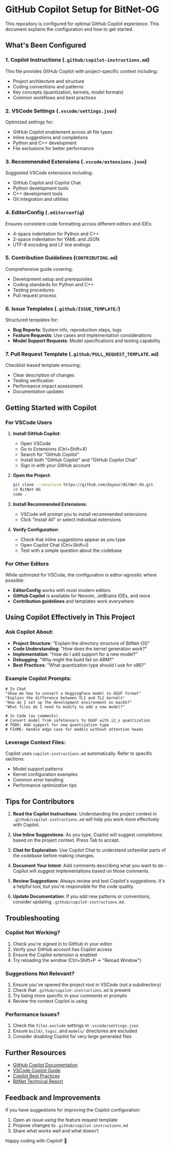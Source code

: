 # GitHub Copilot Setup for BitNet-OG

This repository is configured for optimal GitHub Copilot experience. This document explains the configuration and how to get started.

## What's Been Configured

### 1. Copilot Instructions (`.github/copilot-instructions.md`)
This file provides GitHub Copilot with project-specific context including:
- Project architecture and structure
- Coding conventions and patterns
- Key concepts (quantization, kernels, model formats)
- Common workflows and best practices

### 2. VSCode Settings (`.vscode/settings.json`)
Optimized settings for:
- GitHub Copilot enablement across all file types
- Inline suggestions and completions
- Python and C++ development
- File exclusions for better performance

### 3. Recommended Extensions (`.vscode/extensions.json`)
Suggested VSCode extensions including:
- GitHub Copilot and Copilot Chat
- Python development tools
- C++ development tools
- Git integration and utilities

### 4. EditorConfig (`.editorconfig`)
Ensures consistent code formatting across different editors and IDEs:
- 4-space indentation for Python and C++
- 2-space indentation for YAML and JSON
- UTF-8 encoding and LF line endings

### 5. Contribution Guidelines (`CONTRIBUTING.md`)
Comprehensive guide covering:
- Development setup and prerequisites
- Coding standards for Python and C++
- Testing procedures
- Pull request process

### 6. Issue Templates (`.github/ISSUE_TEMPLATE/`)
Structured templates for:
- **Bug Reports**: System info, reproduction steps, logs
- **Feature Requests**: Use cases and implementation considerations
- **Model Support Requests**: Model specifications and testing capability

### 7. Pull Request Template (`.github/PULL_REQUEST_TEMPLATE.md`)
Checklist-based template ensuring:
- Clear description of changes
- Testing verification
- Performance impact assessment
- Documentation updates

## Getting Started with Copilot

### For VSCode Users

1. **Install GitHub Copilot**:
   - Open VSCode
   - Go to Extensions (Ctrl+Shift+X)
   - Search for "GitHub Copilot"
   - Install both "GitHub Copilot" and "GitHub Copilot Chat"
   - Sign in with your GitHub account

2. **Open the Project**:
   ```bash
   git clone --recursive https://github.com/dayour/BitNet-OG.git
   cd BitNet-OG
   code .
   ```

3. **Install Recommended Extensions**:
   - VSCode will prompt you to install recommended extensions
   - Click "Install All" or select individual extensions

4. **Verify Configuration**:
   - Check that inline suggestions appear as you type
   - Open Copilot Chat (Ctrl+Shift+I)
   - Test with a simple question about the codebase

### For Other Editors

While optimized for VSCode, the configuration is editor-agnostic where possible:
- **EditorConfig** works with most modern editors
- **GitHub Copilot** is available for Neovim, JetBrains IDEs, and more
- **Contribution guidelines** and templates work everywhere

## Using Copilot Effectively in This Project

### Ask Copilot About:
- **Project Structure**: "Explain the directory structure of BitNet-OG"
- **Code Understanding**: "How does the kernel generation work?"
- **Implementation**: "How do I add support for a new model?"
- **Debugging**: "Why might the build fail on ARM?"
- **Best Practices**: "What quantization type should I use for x86?"

### Example Copilot Prompts:

```
# In Chat
"Show me how to convert a HuggingFace model to GGUF format"
"Explain the difference between TL1 and TL2 kernels"
"How do I set up the development environment on macOS?"
"What files do I need to modify to add a new model?"

# In Code (as comments)
# Convert model from safetensors to GGUF with i2_s quantization
# TODO: Add support for new quantization type
# FIXME: Handle edge case for models without attention heads
```

### Leverage Context Files:
Copilot uses `copilot-instructions.md` automatically. Refer to specific sections:
- Model support patterns
- Kernel configuration examples
- Common error handling
- Performance optimization tips

## Tips for Contributors

1. **Read the Copilot Instructions**: Understanding the project context in `.github/copilot-instructions.md` will help you work more effectively with Copilot.

2. **Use Inline Suggestions**: As you type, Copilot will suggest completions based on the project context. Press Tab to accept.

3. **Chat for Exploration**: Use Copilot Chat to understand unfamiliar parts of the codebase before making changes.

4. **Document Your Intent**: Add comments describing what you want to do - Copilot will suggest implementations based on those comments.

5. **Review Suggestions**: Always review and test Copilot's suggestions. It's a helpful tool, but you're responsible for the code quality.

6. **Update Documentation**: If you add new patterns or conventions, consider updating `.github/copilot-instructions.md`.

## Troubleshooting

### Copilot Not Working?
1. Check you're signed in to GitHub in your editor
2. Verify your GitHub account has Copilot access
3. Ensure the Copilot extension is enabled
4. Try reloading the window (Ctrl+Shift+P → "Reload Window")

### Suggestions Not Relevant?
1. Ensure you've opened the project root in VSCode (not a subdirectory)
2. Check that `.github/copilot-instructions.md` is present
3. Try being more specific in your comments or prompts
4. Review the context Copilot is using

### Performance Issues?
1. Check the `files.exclude` settings in `.vscode/settings.json`
2. Ensure `build/`, `logs/`, and `models/` directories are excluded
3. Consider disabling Copilot for very large generated files

## Further Resources

- [GitHub Copilot Documentation](https://docs.github.com/en/copilot)
- [VSCode Copilot Guide](https://code.visualstudio.com/docs/editor/artificial-intelligence)
- [Copilot Best Practices](https://github.blog/2023-06-20-how-to-write-better-prompts-for-github-copilot/)
- [BitNet Technical Report](https://arxiv.org/abs/2410.16144)

## Feedback and Improvements

If you have suggestions for improving the Copilot configuration:
1. Open an issue using the feature request template
2. Propose changes to `.github/copilot-instructions.md`
3. Share what works well and what doesn't

Happy coding with Copilot! 🚀
